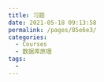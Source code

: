 ```yaml
---
title: 习题
date: 2021-05-18 09:13:58
permalink: /pages/85e6e3/
categories:
  - Courses
  - 数据库原理
tags:
  - 
---
```

